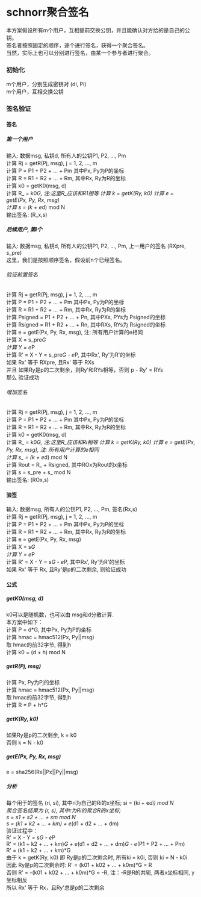 # schnorr聚合签名
本方案假设所有m个用户，互相提前交换公钥，并且能确认对方给的是自己的公钥。<br>
签名者按照固定的顺序，逐个进行签名，获得一个聚合签名。<br>
当然，实际上也可以分别进行签名，由某一个参与者进行聚合。<br>

### 初始化
m个用户，分别生成密钥对 (di, Pi) <br>
m个用户，互相交换公钥 <br>

### 签名验证
#### 签名
##### 第一个用户
输入: 数据msg, 私钥d, 所有人的公钥P1, P2, ..., Pm <br>
计算 Rj = getR(Pj, msg), j = 1, 2, ..., m <br>
计算 P = P1 + P2 + ... + Pm  其中Px, Py为P的坐标 <br>
计算 R = R1 + R2 + ... + Rm, 其中Rx, Ry为R的坐标 <br>
计算 k0 = getK0(msg, d) <br>
计算 R_ = k0*G, 注:这里R_应该和R1相等 <dr>
计算 k = getK(Ry, k0) <dr>
计算 e = getE(Px, Py, Rx, msg) <br>
计算 s = (k + e*d) mod N <br>
输出签名: (R_x,s)

##### 后续用户, 第i个
输入: 数据msg, 私钥d, 所有人的公钥P1, P2, ..., Pm, 上一用户的签名 (RXpre, s_pre) <br>
这里，我们是按照顺序签名，假设前n个已经签名。

###### 验证前置签名
计算 Rj = getR(Pj, msg), j = 1, 2, ..., m <br>
计算 P = P1 + P2 + ... + Pm  其中Px, Py为P的坐标 <br>
计算 R = R1 + R2 + ... + Rm, 其中Rx, Ry为R的坐标 <br>
计算 Psigned = P1 + P2 + ... + Pn, 其中PXs, PYs为 Psigned的坐标 <br>
计算 Rsigned = R1 + R2 + ... + Rn, 其中RXs, RYs为 Rsigned的坐标 <br>
计算 e = getE(Px, Py, Rx, msg), 注: 所有用户计算的e相同 <br>
计算 X = s_pre*G <br>
计算 Y = e*P <br>
计算 R' = X - Y = s_pre*G - e*P, 其中Rx', Ry'为R'的坐标 <br>
如果 Rx' 等于 RXpre, 且Rx' 等于 RXs <br>
并且 如果Ry是p的二次剩余，则Ry'和RYs相等，否则 p - Ry' = RYs <br>
那么 验证成功 <br>

###### 增加签名
计算 Rj = getR(Pj, msg), j = 1, 2, ..., m <br>
计算 P = P1 + P2 + ... + Pm  其中Px, Py为P的坐标 <br>
计算 R = R1 + R2 + ... + Rm, 其中Rx, Ry为R的坐标 <br>
计算 k0 = getK0(msg, d) <br>
计算 R_ = k0*G, 注:这里R_应该和Ri相等 <dr>
计算 k = getK(Ry, k0) <dr>
计算 e = getE(Px, Py, Rx, msg), 注: 所有用户计算的e相同 <br>
计算 s_ = (k + e*d) mod N <br>
计算 Rout = R_ + Rsigned, 其中ROx为Rout的x坐标 <br>
计算 s = s_pre + s_ mod N <br>
输出签名: (ROx,s)

#### 验签
输入: 数据msg, 所有人的公钥P1, P2, ..., Pm, 签名(Rx,s) <br>
计算 Rj = getR(Pj, msg), j = 1, 2, ..., m <br>
计算 P = P1 + P2 + ... + Pm  其中Px, Py为P的坐标 <br>
计算 R = R1 + R2 + ... + Rm, 其中Rx, Ry为R的坐标 <br>
计算 e = getE(Px, Py, Rx, msg) <br>
计算 X = s*G <br>
计算 Y = e*P <br>
计算 R' = X - Y = s*G - e*P, 其中Rx', Ry'为R'的坐标 <br>
如果 Rx' 等于 Rx, 且Ry'是p的二次剩余, 则验证成功 <br>

#### 公式
##### getK0(msg, d)
k0可以是随机数，也可以由 msg和d分散计算. <br>
本方案中如下： <br>
计算 P = d*G, 其中Px, Py为P的坐标 <br>
计算 hmac = hmac512(Px, Py||msg)  <br>
取 hmac的前32字节, 得到h  <br>
计算 k0 = (d + h) mod N <br>

##### getR(Pj, msg)
计算 Px, Py为Pj的坐标 <br>
计算 hmac = hmac512(Px, Py||msg)  <br>
取 hmac的前32字节, 得到h  <br>
计算	R = P + h*G <br>

##### getK(Ry, k0)
如果Ry是p的二次剩余, k = k0 <br>
否则 k = N - k0  <br>

##### getE(Px, Py, Rx, msg)
e = sha256(Rx||Px||Py||msg)  <br>

##### 分析
每个用于的签名 (ri, si), 其中ri为自己的Ri的x坐标; si = (ki + e*di) mod N  <br>
聚合签名结果为 (r, s), 其中r为Ri的聚合R的x坐标; <br> 
s = s1 + s2 + ... + sm mod N <br>
s = (k1 + k2 + ... + km) + e*(d1 + d2 + ... + dm) <br>
验证过程中：<br>
R' = X - Y = s*G - e*P <br>
R' = (k1 + k2 + ... + km)*G + e*(d1 + d2 + ... + dm)*G - e*(P1 + P2 + ... + Pm) <br>
R' = (k1 + k2 + ... + km)*G  <br>
由于 k = getK(Ry, k0) 即 Ry是p的二次剩余时, 所有ki = k0i, 否则 ki = N - k0i  <br>
因此 Ry是p的二次剩余时: R' = (k01 + k02 + ... + k0m)*G = R  <br>
否则 R' = -(k01 + k02 + ... + k0m)*G = -R, 注：-R是R的共轭, 两者x坐标相同, y坐标相反 <br>
所以 Rx' 等于 Rx，且Ry'总是p的二次剩余 <br>